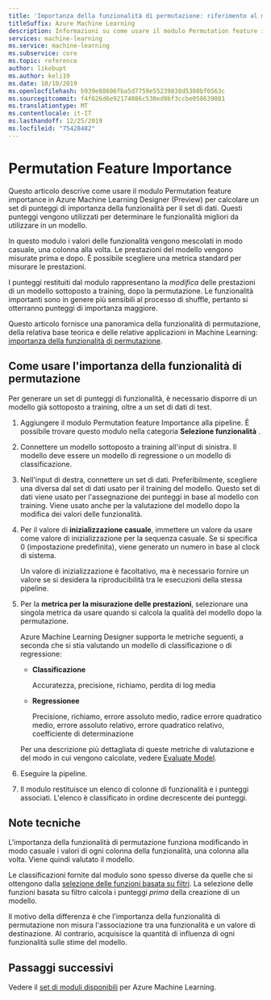 ```yaml
---
title: 'Importanza della funzionalità di permutazione: riferimento al modulo'
titleSuffix: Azure Machine Learning
description: Informazioni su come usare il modulo Permutation feature importance in Azure Machine Learning per calcolare i punteggi di importanza delle funzionalità di permutazione delle variabili di funzionalità, dati un modello sottoposto a training e un set di dati di
services: machine-learning
ms.service: machine-learning
ms.subservice: core
ms.topic: reference
author: likebupt
ms.author: keli19
ms.date: 10/10/2019
ms.openlocfilehash: b939e88606fba5d7759e55239838d5308bf0563c
ms.sourcegitcommit: f4f626d6e92174086c530ed9bf3ccbe058639081
ms.translationtype: MT
ms.contentlocale: it-IT
ms.lasthandoff: 12/25/2019
ms.locfileid: "75428482"
---
```

# <a name="permutation-feature-importance"></a>Permutation Feature Importance

Questo articolo descrive come usare il modulo Permutation feature importance in Azure Machine Learning Designer (Preview) per calcolare un set di punteggi di importanza della funzionalità per il set di dati. Questi punteggi vengono utilizzati per determinare le funzionalità migliori da utilizzare in un modello.

In questo modulo i valori delle funzionalità vengono mescolati in modo casuale, una colonna alla volta. Le prestazioni del modello vengono misurate prima e dopo. È possibile scegliere una metrica standard per misurare le prestazioni.

I punteggi restituiti dal modulo rappresentano la *modifica* delle prestazioni di un modello sottoposto a training, dopo la permutazione. Le funzionalità importanti sono in genere più sensibili al processo di shuffle, pertanto si otterranno punteggi di importanza maggiore. 

Questo articolo fornisce una panoramica della funzionalità di permutazione, della relativa base teorica e delle relative applicazioni in Machine Learning: [importanza della funzionalità di permutazione](https://blogs.technet.com/b/machinelearning/archive/2015/04/14/permutation-feature-importance.aspx).  

## <a name="how-to-use-permutation-feature-importance"></a>Come usare l'importanza della funzionalità di permutazione

Per generare un set di punteggi di funzionalità, è necessario disporre di un modello già sottoposto a training, oltre a un set di dati di test.  

1.  Aggiungere il modulo Permutation feature Importance alla pipeline. È possibile trovare questo modulo nella categoria **Selezione funzionalità** . 

2.  Connettere un modello sottoposto a training all'input di sinistra. Il modello deve essere un modello di regressione o un modello di classificazione.  

3.  Nell'input di destra, connettere un set di dati. Preferibilmente, scegliere una diversa dal set di dati usato per il training del modello. Questo set di dati viene usato per l'assegnazione dei punteggi in base al modello con training. Viene usato anche per la valutazione del modello dopo la modifica dei valori delle funzionalità.  

4.  Per il valore di **inizializzazione casuale**, immettere un valore da usare come valore di inizializzazione per la sequenza casuale. Se si specifica 0 (impostazione predefinita), viene generato un numero in base al clock di sistema.

     Un valore di inizializzazione è facoltativo, ma è necessario fornire un valore se si desidera la riproducibilità tra le esecuzioni della stessa pipeline.  

5.  Per la **metrica per la misurazione delle prestazioni**, selezionare una singola metrica da usare quando si calcola la qualità del modello dopo la permutazione.  

     Azure Machine Learning Designer supporta le metriche seguenti, a seconda che si stia valutando un modello di classificazione o di regressione:  

    -   **Classificazione**

        Accuratezza, precisione, richiamo, perdita di log media  

    -   **Regressionee**

        Precisione, richiamo, errore assoluto medio, radice errore quadratico medio, errore assoluto relativo, errore quadratico relativo, coefficiente di determinazione  

     Per una descrizione più dettagliata di queste metriche di valutazione e del modo in cui vengono calcolate, vedere [Evaluate Model](evaluate-model.md).  

6.  Eseguire la pipeline.  

7.  Il modulo restituisce un elenco di colonne di funzionalità e i punteggi associati. L'elenco è classificato in ordine decrescente dei punteggi.  


##  <a name="technical-notes"></a>Note tecniche

L'importanza della funzionalità di permutazione funziona modificando in modo casuale i valori di ogni colonna della funzionalità, una colonna alla volta. Viene quindi valutato il modello. 

Le classificazioni fornite dal modulo sono spesso diverse da quelle che si ottengono dalla [selezione delle funzioni basata su filtri](filter-based-feature-selection.md). La selezione delle funzioni basata su filtro calcola i punteggi *prima* della creazione di un modello. 

Il motivo della differenza è che l'importanza della funzionalità di permutazione non misura l'associazione tra una funzionalità e un valore di destinazione. Al contrario, acquisisce la quantità di influenza di ogni funzionalità sulle stime del modello.
  
## <a name="next-steps"></a>Passaggi successivi

Vedere il [set di moduli disponibili](module-reference.md) per Azure Machine Learning. 
